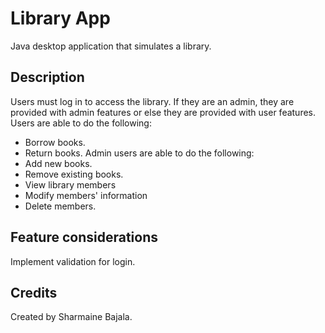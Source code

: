# Library App
Java desktop application that simulates a library.

## Description
Users must log in to access the library. If they are an admin, they are provided with admin features or else they are provided with user features.
Users are able to do the following:
- Borrow books.
- Return books.
Admin users are able to do the following: 
- Add new books.
- Remove existing books.
- View library members
- Modify members' information
- Delete members.

## Feature considerations
Implement validation for login.

## Credits
Created by Sharmaine Bajala.
